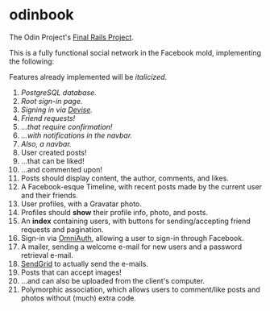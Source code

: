 # odinbook

The Odin Project's [Final Rails Project](http://www.theodinproject.com/ruby-on-rails/final-project).

This is a fully functional social network in the Facebook mold, implementing the following:

Features already implemented will be *italicized*.

1. *PostgreSQL database.*
2. *Root sign-in page.*
3. *Signing in via [Devise](https://github.com/plataformatec/devise).*
4. *Friend requests!*
5. *...that require confirmation!*
6. *...with notifications in the navbar.*
7. *Also, a navbar.*
8. User created posts!
9. ...that can be liked!
10. ...and commented upon!
11. Posts should display content, the author, comments, and likes.
12. A Facebook-esque Timeline, with recent posts made by the current user and their friends.
13. User profiles, with a Gravatar photo.
14. Profiles should **show** their profile info, photo, and posts.
15. An **index** containing users, with buttons for sending/accepting friend requests and pagination.
16. Sign-in via [OmniAuth](https://github.com/plataformatec/devise/wiki/OmniAuth:-Overview), allowing a user to sign-in through Facebook.
17. A mailer, sending a welcome e-mail for new users and a password retrieval e-mail.
18. [SendGrid](https://devcenter.heroku.com/articles/sendgrid) to actually send the e-mails.
19. Posts that can accept images!
20. ...and can also be uploaded from the client's computer.
21. Polymorphic association, which allows users to comment/like posts and photos without (much) extra code.
